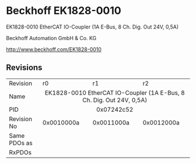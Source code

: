 # Beckhoff EK1828-0010

EK1828-0010 EtherCAT IO-Coupler  (1A E-Bus, 8 Ch. Dig. Out 24V, 0,5A)

Beckhoff Automation GmbH & Co. KG

http://www.beckhoff.com/EK1828-0010

## Revisions
<table>
<tr >
<td>Revision</td>
<td>r0</td>
<td>r1</td>
<td>r2</td>
</tr>
<tr >
<td>Name</td>
<td colspan=3 align="center">EK1828-0010 EtherCAT IO-Coupler  (1A E-Bus, 8 Ch. Dig. Out 24V, 0,5A)</td>
</tr>
<tr >
<td>PID</td>
<td colspan=3 align="center">0x07242c52</td>
</tr>
<tr >
<td>Revision No</td>
<td>0x0010000a</td>
<td>0x0011000a</td>
<td>0x0012000a</td>
</tr>
<tr >
<td>Same PDOs as</td>
<td colspan=3 align="center"></td>
</tr>
<tr >
<td>RxPDOs</td>
<td colspan=3 align="left"></td>
</tr>
</table>
